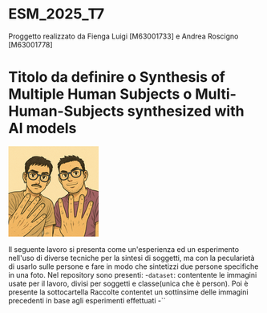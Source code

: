 # ESM_2025_T7
Proggetto realizzato da Fienga Luigi [M63001733] e Andrea Roscigno [M63001778]

# Titolo da definire o Synthesis of Multiple Human Subjects o Multi-Human-Subjects synthesized with AI models

![](https://github.com/luigifienga18/ESM_2025_T7/blob/a9f414c47c3b8a5a800f279a6a631d8933508214/logo180.png)

Il seguente lavoro si presenta come un'esperienza ed un esperimento nell'uso di diverse tecniche per la sintesi di soggetti, ma con la pecularietà di usarlo sulle persone e fare in modo che sintetizzi due persone specifiche in una foto.
Nel repository sono presenti:
-`dataset`: contentente le immagini usate per il lavoro, divisi per soggetti e classe(unica che è person). Poi è presente la sottocartella Raccolte contentet un sottinsime delle immagini precedenti in base agli esperimenti effettuati
-``
